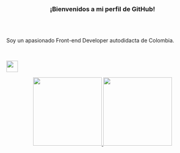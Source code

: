 <h3 align="center" >
  ¡Bienvenidos a mi perfil de GitHub! 
</h3>


<br />
<br />


<p>
Soy un apasionado Front-end Developer autodidacta de Colombia.
  <a target='_blank' href="https://skillicons.dev" text-decoration="none">
    <img height="12em" src="https://skillicons.dev/icons?i=linkedin" /> 
  </a>
</p>

<br />

<p>
  <a target='_blank' href="https://skillicons.dev">
    <img height="30em" src="https://skillicons.dev/icons?i=html,css,javascript,react,nextjs,redux,git,bootstrap,tailwind,sass,materialui" />
  </a>
</p>

<div align="center">
  <a href="https://github.com/DavidZG312">
  <img height="180em" src="https://github-readme-stats.vercel.app/api?username=DavidZG312&show_icons=true&theme=prussian&include_all_commits=true&count_private=true"/>
  <img height="180em" src="https://github-readme-stats.vercel.app/api/top-langs/?username=DavidZG312&layout=compact&langs_count=7&theme=prussian"/>
</div>